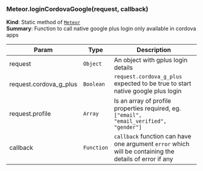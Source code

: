 <a name="Meteor.loginCordovaGoogle"></a>
### Meteor.loginCordovaGoogle(request, callback)
**Kind**: Static method of <code>[Meteor](#Meteor)</code>  
**Summary**: Function to call native google plus login only available in cordova apps

| Param | Type | Description |
| --- | --- | --- |
| request | <code>Object</code> | An object with gplus login details |
| request.cordova_g_plus | <code>Boolean</code> | `request.cordova_g_plus` expected to be true to start native google plus login |
| request.profile | <code>Array</code> | Is an array of profile properties required, eg. `["email", "email_verified", "gender"]` |
| callback | <code>Function</code> | `callback` function can have one argument `error` which will be containing the details of error if any |
